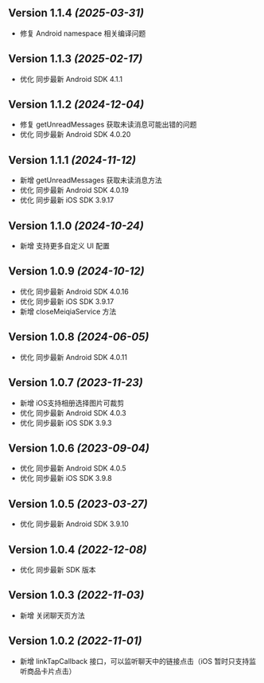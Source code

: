 Version 1.1.4 *(2025-03-31)*
----------------------------
- 修复 Android namespace 相关编译问题

Version 1.1.3 *(2025-02-17)*
----------------------------
- 优化 同步最新 Android SDK 4.1.1

Version 1.1.2 *(2024-12-04)*
----------------------------
- 修复 getUnreadMessages 获取未读消息可能出错的问题
- 优化 同步最新 Android SDK 4.0.20

Version 1.1.1 *(2024-11-12)*
----------------------------
- 新增 getUnreadMessages 获取未读消息方法
- 优化 同步最新 Android SDK 4.0.19
- 优化 同步最新 iOS SDK 3.9.17

Version 1.1.0 *(2024-10-24)*
----------------------------
- 新增 支持更多自定义 UI 配置

Version 1.0.9 *(2024-10-12)*
----------------------------
- 优化 同步最新 Android SDK 4.0.16
- 优化 同步最新 iOS SDK 3.9.17
- 新增 closeMeiqiaService 方法

Version 1.0.8 *(2024-06-05)*
----------------------------
- 优化 同步最新 Android SDK 4.0.11

Version 1.0.7 *(2023-11-23)*
----------------------------
- 新增 iOS支持相册选择图片可裁剪
- 优化 同步最新 Android SDK 4.0.3
- 优化 同步最新 iOS SDK 3.9.3

Version 1.0.6 *(2023-09-04)*
----------------------------
- 优化 同步最新 Android SDK 4.0.5
- 优化 同步最新 iOS SDK 3.9.8

Version 1.0.5 *(2023-03-27)*
----------------------------
- 优化 同步最新 Android SDK 3.9.10

Version 1.0.4 *(2022-12-08)*
----------------------------
- 优化 同步最新 SDK 版本

Version 1.0.3 *(2022-11-03)*
----------------------------
- 新增 关闭聊天页方法

Version 1.0.2 *(2022-11-01)*
----------------------------
- 新增 linkTapCallback 接口，可以监听聊天中的链接点击（iOS 暂时只支持监听商品卡片点击）
